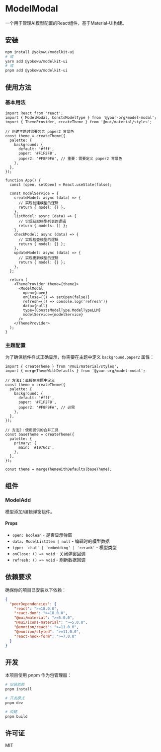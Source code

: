 # ModelModal

一个用于管理AI模型配置的React组件，基于Material-UI构建。

## 安装

```bash
npm install @yokowu/modelkit-ui
# 或
yarn add @yokowu/modelkit-ui
# 或
pnpm add @yokowu/modelkit-ui
```

## 使用方法

### 基本用法

```tsx
import React from 'react';
import { ModelModal, ConstsModelType } from '@your-org/model-modal';
import { ThemeProvider, createTheme } from '@mui/material/styles';

// 创建主题时需要包含 paper2 背景色
const theme = createTheme({
  palette: {
    background: {
      default: '#fff',
      paper: '#F1F2F8',
      paper2: '#F8F9FA', // 重要：需要定义 paper2 背景色
    },
  },
});

function App() {
  const [open, setOpen] = React.useState(false);
  
  const modelService = {
    createModel: async (data) => {
      // 实现创建模型的逻辑
      return { model: {} };
    },
    listModel: async (data) => {
      // 实现获取模型列表的逻辑
      return { models: [] };
    },
    checkModel: async (data) => {
      // 实现检查模型的逻辑
      return { model: {} };
    },
    updateModel: async (data) => {
      // 实现更新模型的逻辑
      return { model: {} };
    },
  };

  return (
    <ThemeProvider theme={theme}>
      <ModelModal
        open={open}
        onClose={() => setOpen(false)}
        refresh={() => console.log('refresh')}
        data={null}
        type={ConstsModelType.ModelTypeLLM}
        modelService={modelService}
      />
    </ThemeProvider>
  );
}
```

### 主题配置

为了确保组件样式正确显示，你需要在主题中定义 `background.paper2` 属性：

```tsx
import { createTheme } from '@mui/material/styles';
import { mergeThemeWithDefaults } from '@your-org/model-modal';

// 方法1：直接在主题中定义
const theme = createTheme({
  palette: {
    background: {
      default: '#fff',
      paper: '#F1F2F8',
      paper2: '#F8F9FA', // 必需
    },
  },
});

// 方法2：使用提供的合并工具
const baseTheme = createTheme({
  palette: {
    primary: {
      main: '#1976d2',
    },
  },
});

const theme = mergeThemeWithDefaults(baseTheme);
```

## 组件

### ModelAdd

模型添加/编辑弹窗组件。

#### Props

- `open: boolean` - 是否显示弹窗
- `data: ModelListItem | null` - 编辑时的模型数据
- `type: 'chat' | 'embedding' | 'rerank'` - 模型类型
- `onClose: () => void` - 关闭弹窗回调
- `refresh: () => void` - 刷新数据回调

## 依赖要求

确保你的项目已安装以下依赖：

```json
{
  "peerDependencies": {
    "react": ">=18.0.0",
    "react-dom": ">=18.0.0",
    "@mui/material": ">=5.0.0",
    "@mui/icons-material": ">=5.0.0",
    "@emotion/react": ">=11.0.0",
    "@emotion/styled": ">=11.0.0",
    "react-hook-form": ">=7.0.0"
  }
}
```

## 开发

本项目使用 pnpm 作为包管理器：

```bash
# 安装依赖
pnpm install

# 开发模式
pnpm dev

# 构建
pnpm build
```

## 许可证

MIT
